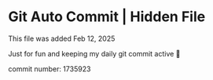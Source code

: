 # Git Auto Commit | Hidden File

This file was added Feb 12, 2025

Just for fun and keeping my daily git commit active 🤪

commit number: 1735923
